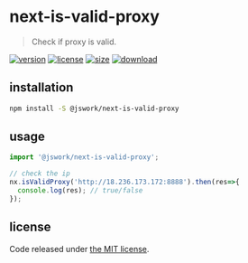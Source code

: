 # next-is-valid-proxy
> Check if proxy is valid.

[![version][version-image]][version-url]
[![license][license-image]][license-url]
[![size][size-image]][size-url]
[![download][download-image]][download-url]

## installation
```bash
npm install -S @jswork/next-is-valid-proxy
```

## usage
```js
import '@jswork/next-is-valid-proxy';

// check the ip
nx.isValidProxy('http://18.236.173.172:8888').then(res=>{
  console.log(res); // true/false
});
```

## license
Code released under [the MIT license](https://github.com/afeiship/next-is-valid-proxy/blob/master/LICENSE.txt).

[version-image]: https://img.shields.io/npm/v/@jswork/next-is-valid-proxy
[version-url]: https://npmjs.org/package/@jswork/next-is-valid-proxy

[license-image]: https://img.shields.io/npm/l/@jswork/next-is-valid-proxy
[license-url]: https://github.com/afeiship/next-is-valid-proxy/blob/master/LICENSE.txt

[size-image]: https://img.shields.io/bundlephobia/minzip/@jswork/next-is-valid-proxy
[size-url]: https://github.com/afeiship/next-is-valid-proxy/blob/master/dist/next-is-valid-proxy.min.js

[download-image]: https://img.shields.io/npm/dm/@jswork/next-is-valid-proxy
[download-url]: https://www.npmjs.com/package/@jswork/next-is-valid-proxy
